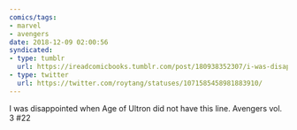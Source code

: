 ```yaml
---
comics/tags:
- marvel
- avengers
date: 2018-12-09 02:00:56
syndicated:
- type: tumblr
  url: https://ireadcomicbooks.tumblr.com/post/180938352307/i-was-disappointed-when-age-of-ultron-did-not-have
- type: twitter
  url: https://twitter.com/roytang/statuses/1071585458981883910/
---
```


<p>I was disappointed when Age of Ultron did not have this line. 
Avengers vol. 3 #22

<br/></p>